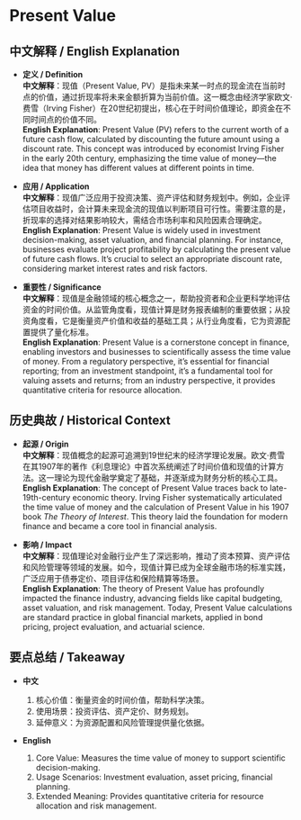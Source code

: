 # Present Value

## 中文解释 / English Explanation

* **定义 / Definition**  
  **中文解释**：现值（Present Value, PV）是指未来某一时点的现金流在当前时点的价值，通过折现率将未来金额折算为当前价值。这一概念由经济学家欧文·费雪（Irving Fisher）在20世纪初提出，核心在于时间价值理论，即资金在不同时间点的价值不同。  
  **English Explanation**: Present Value (PV) refers to the current worth of a future cash flow, calculated by discounting the future amount using a discount rate. This concept was introduced by economist Irving Fisher in the early 20th century, emphasizing the time value of money—the idea that money has different values at different points in time.

* **应用 / Application**  
  **中文解释**：现值广泛应用于投资决策、资产评估和财务规划中。例如，企业评估项目收益时，会计算未来现金流的现值以判断项目可行性。需要注意的是，折现率的选择对结果影响较大，需结合市场利率和风险因素合理确定。  
  **English Explanation**: Present Value is widely used in investment decision-making, asset valuation, and financial planning. For instance, businesses evaluate project profitability by calculating the present value of future cash flows. It’s crucial to select an appropriate discount rate, considering market interest rates and risk factors.

* **重要性 / Significance**  
  **中文解释**：现值是金融领域的核心概念之一，帮助投资者和企业更科学地评估资金的时间价值。从监管角度看，现值计算是财务报表编制的重要依据；从投资角度看，它是衡量资产价值和收益的基础工具；从行业角度看，它为资源配置提供了量化标准。  
  **English Explanation**: Present Value is a cornerstone concept in finance, enabling investors and businesses to scientifically assess the time value of money. From a regulatory perspective, it’s essential for financial reporting; from an investment standpoint, it’s a fundamental tool for valuing assets and returns; from an industry perspective, it provides quantitative criteria for resource allocation.

## 历史典故 / Historical Context

* **起源 / Origin**  
  **中文解释**：现值概念的起源可追溯到19世纪末的经济学理论发展。欧文·费雪在其1907年的著作《利息理论》中首次系统阐述了时间价值和现值的计算方法。这一理论为现代金融学奠定了基础，并逐渐成为财务分析的核心工具。  
  **English Explanation**: The concept of Present Value traces back to late-19th-century economic theory. Irving Fisher systematically articulated the time value of money and the calculation of Present Value in his 1907 book *The Theory of Interest*. This theory laid the foundation for modern finance and became a core tool in financial analysis.

* **影响 / Impact**  
  **中文解释**：现值理论对金融行业产生了深远影响，推动了资本预算、资产评估和风险管理等领域的发展。如今，现值计算已成为全球金融市场的标准实践，广泛应用于债券定价、项目评估和保险精算等场景。  
  **English Explanation**: The theory of Present Value has profoundly impacted the finance industry, advancing fields like capital budgeting, asset valuation, and risk management. Today, Present Value calculations are standard practice in global financial markets, applied in bond pricing, project evaluation, and actuarial science.

## 要点总结 / Takeaway

* **中文**  
  1. 核心价值：衡量资金的时间价值，帮助科学决策。
  2. 使用场景：投资评估、资产定价、财务规划。
  3. 延伸意义：为资源配置和风险管理提供量化依据。

* **English**  
  1. Core Value: Measures the time value of money to support scientific decision-making.
  2. Usage Scenarios: Investment evaluation, asset pricing, financial planning.
  3. Extended Meaning: Provides quantitative criteria for resource allocation and risk management.